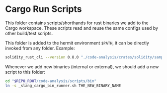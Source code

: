 # Cargo Run Scripts

This folder contains scripts/shorthands for rust binaries we add to the Cargo workspace.
These scripts read and reuse the same configs used by other build/test scripts.

This folder is added to the hermit environment `$PATH`, it can be directly invoked from any folder. Example:

```bash
solidity_rust_cli --version 0.8.0 "./code-analysis/crates/solidity/samples/Bee_token.sol" --json "output.json"
```

Whenever we add new binaries (internal or external), we should add a new script to this folder:

```bash
cd "$REPO_ROOT/code-analysis/scripts/bin"
ln -s _slang_cargo_bin_runner.sh THE_NEW_BINARY_NAME
```

